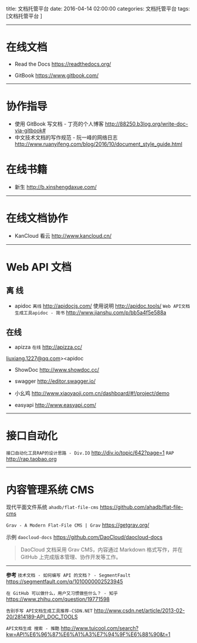 title: 文档托管平台
date: 2016-04-14 02:00:00
categories: 文档托管平台
tags: [文档托管平台 ]


---


# 在线文档
- Read the Docs  https://readthedocs.org/

 
- GitBook  https://www.gitbook.com/


---
# 协作指导
- 使用 GitBook 写文档 - 丁亮的个人博客  http://88250.b3log.org/write-doc-via-gitbook#
- 中文技术文档的写作规范 - 阮一峰的网络日志  http://www.ruanyifeng.com/blog/2016/10/document_style_guide.html


# 在线书籍
- 新生  http://b.xinshengdaxue.com/


---
# 在线文档协作
- KanCloud 看云  http://www.kancloud.cn/


---
# Web API 文档
##  离 线
-  apidoc  `离线`  http://apidocjs.com/
使用说明  http://apidoc.tools/
`Web API文档生成工具apidoc - 简书`  http://www.jianshu.com/p/bb5a4f5e588a


## 在线
- apizza  `在线`  http://apizza.cc/

liuxiang.1227@qq.com><apidoc




-  ShowDoc http://www.showdoc.cc/


- swagger  http://editor.swagger.io/
- 小幺鸡   http://www.xiaoyaoji.com.cn/dashboard/#!/project/demo
- easyapi   http://www.easyapi.com/


---
# 接口自动化
`接口自动化工具RAP的设计思路 - Div.IO`
http://div.io/topic/642?page=1
`RAP` http://rap.taobao.org


---
#  内容管理系统 CMS

现代平面文件系统 ` ahadb/flat-file-cms `
https://github.com/ahadb/flat-file-cms


`Grav - A Modern Flat-File CMS | Grav`
https://getgrav.org/


示例 `daocloud-docs`
https://github.com/DaoCloud/daocloud-docs

>DaoCloud 文档采用 Grav CMS，内容通过 Markdown 格式写作，并在 GitHub 上完成版本管理、协作开发等工作。



---
**参考**
`技术文档 - 如何编写 API 的文档？ - SegmentFault`
https://segmentfault.com/q/1010000002523945


`在 GitHub 可以做什么，用户又习惯做些什么？ - 知乎`
https://www.zhihu.com/question/19771598


`告别手写 API文档生成工具推荐-CSDN.NET`
http://www.csdn.net/article/2013-02-20/2814189-API_DOC_TOOLS


`API文档生成 搜索 - 推酷`
http://www.tuicool.com/search?kw=API%E6%96%87%E6%A1%A3%E7%94%9F%E6%88%90&t=1


<!-- more -->
